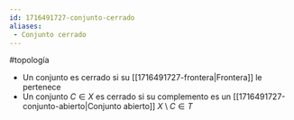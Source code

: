 ```yaml
---
id: 1716491727-conjunto-cerrado
aliases:
 - Conjunto cerrado
---
```


#topología 

- Un conjunto es cerrado si su [[1716491727-frontera|Frontera]] le pertenece
- Un conjunto $C \in X$ es cerrado si su complemento es un [[1716491727-conjunto-abierto|Conjunto abierto]] $X \setminus C \in T$

